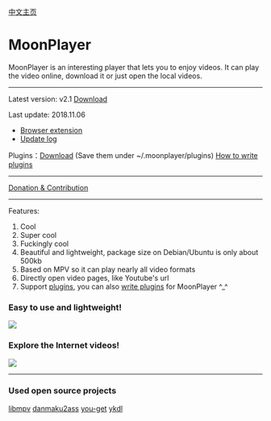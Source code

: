[中文主页](https://github.com/coslyk/moonplayer/wiki/HomePageZH)

# MoonPlayer
MoonPlayer is an interesting player that lets you to enjoy videos. It can play the video online, download it or just open the local videos.

***
Latest version: v2.1 [Download](https://github.com/coslyk/moonplayer/wiki/Download)

Last update: 2018.11.06

* [Browser extension](https://github.com/coslyk/moonplayer/wiki/BrowserExtension)
* [Update log](https://github.com/coslyk/moonplayer/blob/master/src/debian/changelog)

Plugins：[Download](https://github.com/coslyk/moonplayer-plugins)
(Save them under ~/.moonplayer/plugins)
[How to write plugins](https://github.com/coslyk/moonplayer-plugins/wiki/PluginsTutorial)

***
[Donation & Contribution](https://github.com/coslyk/moonplayer/wiki/Contribute)
***
Features:
1. Cool
1. Super cool
1. Fuckingly cool
1. Beautiful and lightweight, package size on Debian/Ubuntu is only about 500kb
1. Based on MPV so it can play nearly all video formats
1. Directly open video pages, like Youtube's url
1. Support [plugins](https://github.com/coslyk/moonplayer-plugins), you can also [write plugins](https://github.com/coslyk/moonplayer-plugins/wiki/PluginsTutorialZH) for MoonPlayer ^_^

### Easy to use and lightweight!

![](https://github.com/coslyk/moonplayer/raw/master/screenshots/screenshot.png?raw=true)

### Explore the Internet videos!

![](https://github.com/coslyk/moonplayer/raw/master/screenshots/screenshot2.png?raw=true)

***
### Used open source projects
[libmpv](https://mpv.io)
[danmaku2ass](https://github.com/coslyk/danmaku2ass)
[you-get](https://github.com/soimort/you-get)
[ykdl](https://github.com/zhangn1985/ykdl)
